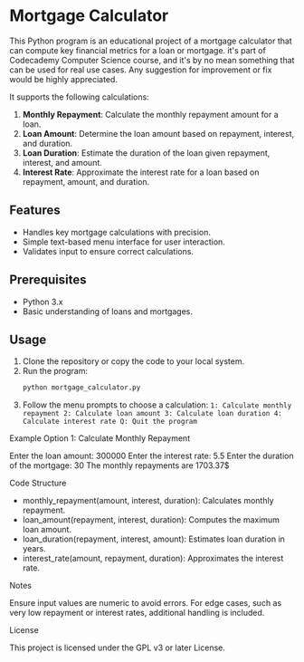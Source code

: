 # Mortgage Calculator

This Python program is an educational project of a mortgage calculator that can compute key financial metrics for a loan or mortgage. it's part of Codecademy Computer Science course, and it's by no mean something that can be used for real use cases. Any suggestion for improvement or fix would be highly appreciated. 

It supports the following calculations:

1. **Monthly Repayment**: Calculate the monthly repayment amount for a loan.
2. **Loan Amount**: Determine the loan amount based on repayment, interest, and duration.
3. **Loan Duration**: Estimate the duration of the loan given repayment, interest, and amount.
4. **Interest Rate**: Approximate the interest rate for a loan based on repayment, amount, and duration.

## Features

- Handles key mortgage calculations with precision.
- Simple text-based menu interface for user interaction.
- Validates input to ensure correct calculations.

## Prerequisites

- Python 3.x
- Basic understanding of loans and mortgages.

## Usage

1. Clone the repository or copy the code to your local system.
2. Run the program:
   ```bash
   python mortgage_calculator.py
3. Follow the menu prompts to choose a calculation:
        ```1: Calculate monthly repayment
        2: Calculate loan amount
        3: Calculate loan duration
        4: Calculate interest rate
        Q: Quit the program```

Example
Option 1: Calculate Monthly Repayment

Enter the loan amount: 300000
Enter the interest rate: 5.5
Enter the duration of the mortgage: 30
The monthly repayments are 1703.37$

Code Structure

 * monthly_repayment(amount, interest, duration): Calculates monthly repayment.
 * loan_amount(repayment, interest, duration): Computes the maximum loan amount.
 * loan_duration(repayment, interest, amount): Estimates loan duration in years.
 * interest_rate(amount, repayment, duration): Approximates the interest rate.

Notes

Ensure input values are numeric to avoid errors.
For edge cases, such as very low repayment or interest rates, additional handling is included.

License

This project is licensed under the GPL v3 or later License.
